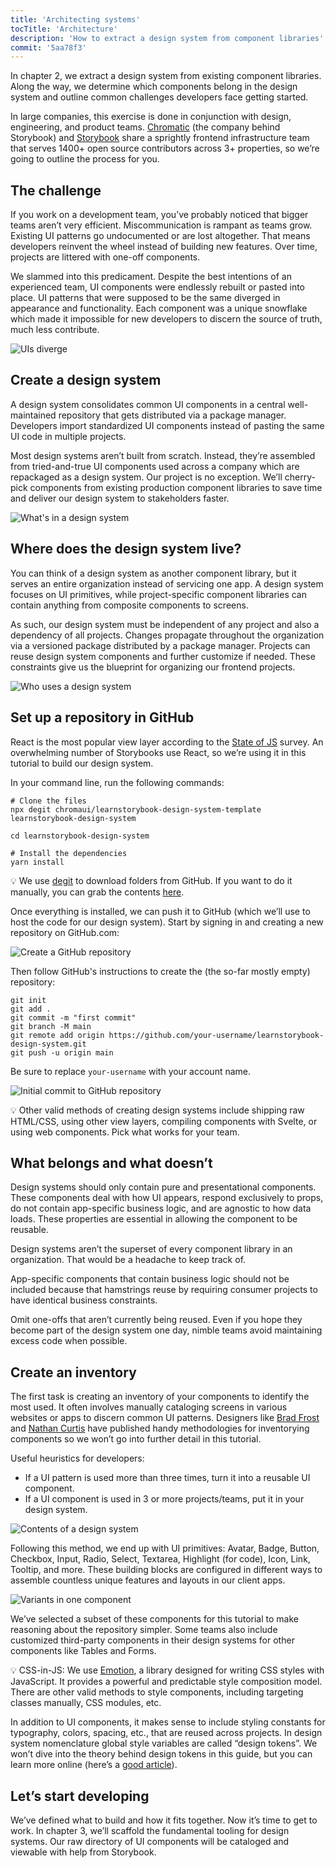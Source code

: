 ```yaml
---
title: 'Architecting systems'
tocTitle: 'Architecture'
description: 'How to extract a design system from component libraries'
commit: '5aa78f3'
---
```


In chapter 2, we extract a design system from existing component libraries. Along the way, we determine which components belong in the design system and outline common challenges developers face getting started.

In large companies, this exercise is done in conjunction with design, engineering, and product teams. [Chromatic](https://www.chromatic.com/?utm_source=storybook_website&utm_medium=link&utm_campaign=storybook) (the company behind Storybook) and [Storybook](https://storybook.js.org/) share a sprightly frontend infrastructure team that serves 1400+ open source contributors across 3+ properties, so we’re going to outline the process for you.

## The challenge

If you work on a development team, you’ve probably noticed that bigger teams aren’t very efficient. Miscommunication is rampant as teams grow. Existing UI patterns go undocumented or are lost altogether. That means developers reinvent the wheel instead of building new features. Over time, projects are littered with one-off components.

We slammed into this predicament. Despite the best intentions of an experienced team, UI components were endlessly rebuilt or pasted into place. UI patterns that were supposed to be the same diverged in appearance and functionality. Each component was a unique snowflake which made it impossible for new developers to discern the source of truth, much less contribute.

![UIs diverge](/design-systems-for-developers/design-system-inconsistent-buttons.jpg)

## Create a design system

A design system consolidates common UI components in a central well-maintained repository that gets distributed via a package manager. Developers import standardized UI components instead of pasting the same UI code in multiple projects.

Most design systems aren’t built from scratch. Instead, they’re assembled from tried-and-true UI components used across a company which are repackaged as a design system. Our project is no exception. We’ll cherry-pick components from existing production component libraries to save time and deliver our design system to stakeholders faster.

![What's in a design system](/design-systems-for-developers/design-system-contents.jpg)

## Where does the design system live?

You can think of a design system as another component library, but it serves an entire organization instead of servicing one app. A design system focuses on UI primitives, while project-specific component libraries can contain anything from composite components to screens.

As such, our design system must be independent of any project and also a dependency of all projects. Changes propagate throughout the organization via a versioned package distributed by a package manager. Projects can reuse design system components and further customize if needed. These constraints give us the blueprint for organizing our frontend projects.

![Who uses a design system](/design-systems-for-developers/design-system-consumers.jpg)

## Set up a repository in GitHub

React is the most popular view layer according to the [State of JS](https://stateofjs.com/) survey. An overwhelming number of Storybooks use React, so we’re using it in this tutorial to build our design system.

In your command line, run the following commands:

```shell:clipboard=false
# Clone the files
npx degit chromaui/learnstorybook-design-system-template learnstorybook-design-system

cd learnstorybook-design-system

# Install the dependencies
yarn install
```

<div class="aside">
💡 We use <a href="https://github.com/Rich-Harris/degit">degit</a> to download folders from GitHub. If you want to do it manually, you can grab the contents <a href="https://github.com/chromaui/learnstorybook-design-system-template">here</a>.
</div>

Once everything is installed, we can push it to GitHub (which we’ll use to host the code for our design system). Start by signing in and creating a new repository on GitHub.com:

![Create a GitHub repository](/design-systems-for-developers/create-github-repository.png)

Then follow GitHub's instructions to create the (the so-far mostly empty) repository:

```shell:clipboard=false
git init
git add .
git commit -m "first commit"
git branch -M main
git remote add origin https://github.com/your-username/learnstorybook-design-system.git
git push -u origin main
```

Be sure to replace `your-username` with your account name.

![Initial commit to GitHub repository](/design-systems-for-developers/created-github-repository.png)

<div class="aside">💡 Other valid methods of creating design systems include shipping raw HTML/CSS, using other view layers, compiling components with Svelte, or using web components. Pick what works for your team.</div>

## What belongs and what doesn’t

Design systems should only contain pure and presentational components. These components deal with how UI appears, respond exclusively to props, do not contain app-specific business logic, and are agnostic to how data loads. These properties are essential in allowing the component to be reusable.

Design systems aren’t the superset of every component library in an organization. That would be a headache to keep track of.

App-specific components that contain business logic should not be included because that hamstrings reuse by requiring consumer projects to have identical business constraints.

Omit one-offs that aren’t currently being reused. Even if you hope they become part of the design system one day, nimble teams avoid maintaining excess code when possible.

## Create an inventory

The first task is creating an inventory of your components to identify the most used. It often involves manually cataloging screens in various websites or apps to discern common UI patterns. Designers like [Brad Frost](http://bradfrost.com/blog/post/interface-inventory/) and [Nathan Curtis](https://medium.com/eightshapes-llc/the-component-cut-up-workshop-1378ae110517) have published handy methodologies for inventorying components so we won’t go into further detail in this tutorial.

Useful heuristics for developers:

- If a UI pattern is used more than three times, turn it into a reusable UI component.
- If a UI component is used in 3 or more projects/teams, put it in your design system.

![Contents of a design system](/design-systems-for-developers/design-system-grid.png)

Following this method, we end up with UI primitives: Avatar, Badge, Button, Checkbox, Input, Radio, Select, Textarea, Highlight (for code), Icon, Link, Tooltip, and more. These building blocks are configured in different ways to assemble countless unique features and layouts in our client apps.

![Variants in one component](/design-systems-for-developers/design-system-consolidate-into-one-button.jpg)

We’ve selected a subset of these components for this tutorial to make reasoning about the repository simpler. Some teams also include customized third-party components in their design systems for other components like Tables and Forms.

<div class="aside">💡 CSS-in-JS: We use <a href="https://emotion.sh/docs/introduction">Emotion</a>, a library designed for writing CSS styles with JavaScript. It provides a powerful and predictable style composition model. There are other valid methods to style components, including targeting classes manually, CSS modules, etc.</div>

In addition to UI components, it makes sense to include styling constants for typography, colors, spacing, etc., that are reused across projects. In design system nomenclature global style variables are called “design tokens”. We won’t dive into the theory behind design tokens in this guide, but you can learn more online (here’s a [good article](https://medium.com/eightshapes-llc/tokens-in-design-systems-25dd82d58421)).

## Let’s start developing

We’ve defined what to build and how it fits together. Now it’s time to get to work. In chapter 3, we’ll scaffold the fundamental tooling for design systems. Our raw directory of UI components will be cataloged and viewable with help from Storybook.
